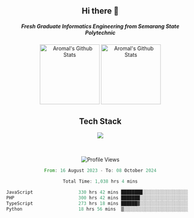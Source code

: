 <div align="center">
  <h2>Hi there 👋</h2>

  <h5>Fresh Graduate Informatics Engineering from Semarang State Polytechnic</h5>

  <img
    height="160"
    alt="Aromal's Github Stats"
    src="https://github-readme-stats.vercel.app/api?username=dafariski77&show_icons=true&theme=tokyonight&count_private=true"
  />
  <img
    alt="Aromal's Github Stats"
    height="160"
    src="https://github-readme-stats.vercel.app/api/top-langs/?username=dafariski77&layout=compact&theme=tokyonight"
  />

  <h2>Tech Stack</h2>
  <a href="https://skillicons.dev">
    <img src="https://skillicons.dev/icons?i=express,nextjs,laravel,mysql,prisma,docker,git,gcp,tailwind&perline=14" />
  </a>

  <br /><br />
  <img src="https://komarev.com/ghpvc/?username=dafariski77&abbreviated=true" alt="Profile Views">
    
  <!--START_SECTION:waka-->

```rust
From: 16 August 2023 - To: 08 October 2024

Total Time: 1,038 hrs 4 mins

JavaScript                 330 hrs 42 mins ████████░░░░░░░░░░░░░░░░░   31.47 %
PHP                        300 hrs 42 mins ███████░░░░░░░░░░░░░░░░░░   28.61 %
TypeScript                 273 hrs 18 mins ██████▓░░░░░░░░░░░░░░░░░░   26.01 %
Python                     18 hrs 56 mins  ▒░░░░░░░░░░░░░░░░░░░░░░░░   01.80 %
```

<!--END_SECTION:waka-->
</div>
